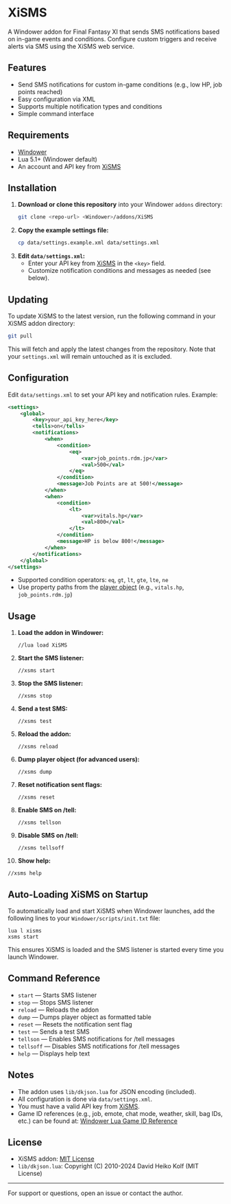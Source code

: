 # XiSMS

A Windower addon for Final Fantasy XI that sends SMS notifications based on in-game events and conditions. Configure custom triggers and receive alerts via SMS using the XiSMS web service.

## Features
- Send SMS notifications for custom in-game conditions (e.g., low HP, job points reached)
- Easy configuration via XML
- Supports multiple notification types and conditions
- Simple command interface

## Requirements
- [Windower](https://www.windower.net/)
- Lua 5.1+ (Windower default)
- An account and API key from [XiSMS](https://xisms.app/)

## Installation
1. **Download or clone this repository** into your Windower `addons` directory:
   ```sh
   git clone <repo-url> <Windower>/addons/XiSMS
   ```
2. **Copy the example settings file:**
   ```sh
   cp data/settings.example.xml data/settings.xml
   ```
3. **Edit `data/settings.xml`:**
   - Enter your API key from [XiSMS](https://xisms.app/) in the `<key>` field.
   - Customize notification conditions and messages as needed (see below).

## Updating
To update XiSMS to the latest version, run the following command in your XiSMS addon directory:

```sh
git pull
```

This will fetch and apply the latest changes from the repository. Note that your `settings.xml` will remain untouched as it is excluded.

## Configuration
Edit `data/settings.xml` to set your API key and notification rules. Example:

```xml
<settings>
    <global>
        <key>your_api_key_here</key>
        <tells>on</tells>
        <notifications>
            <when>
                <condition>
                    <eq>
                        <var>job_points.rdm.jp</var>
                        <val>500</val>
                    </eq>
                </condition>
                <message>Job Points are at 500!</message>
            </when>
            <when>
                <condition>
                    <lt>
                        <var>vitals.hp</var>
                        <val>800</val>
                    </lt>
                </condition>
                <message>HP is below 800!</message>
            </when>
        </notifications>
    </global>
</settings>
```

- Supported condition operators: `eq`, `gt`, `lt`, `gte`, `lte`, `ne`
- Use property paths from the [player object](PLAYER.md) (e.g., `vitals.hp`, `job_points.rdm.jp`)

## Usage
1. **Load the addon in Windower:**
   ```
   //lua load XiSMS
   ```
2. **Start the SMS listener:**
   ```
   //xsms start
   ```
3. **Stop the SMS listener:**
   ```
   //xsms stop
   ```
4. **Send a test SMS:**
   ```
   //xsms test
   ```
5. **Reload the addon:**
   ```
   //xsms reload
   ```
6. **Dump player object (for advanced users):**
   ```
   //xsms dump
   ```
7. **Reset notification sent flags:**
   ```
   //xsms reset
   ```
8. **Enable SMS on /tell:**
   ```
   //xsms tellson
   ```
9. **Disable SMS on /tell:**
   ```
   //xsms tellsoff
   ```
10. **Show help:**
   ```
   //xsms help
   ```

## Auto-Loading XiSMS on Startup
To automatically load and start XiSMS when Windower launches, add the following lines to your `Windower/scripts/init.txt` file:

```
lua l xisms
xsms start
```

This ensures XiSMS is loaded and the SMS listener is started every time you launch Windower.

## Command Reference
- `start` — Starts SMS listener
- `stop` — Stops SMS listener
- `reload` — Reloads the addon
- `dump` — Dumps player object as formatted table
- `reset` — Resets the notification sent flag
- `test` — Sends a test SMS
- `tellson` — Enables SMS notifications for /tell messages
- `tellsoff` — Disables SMS notifications for /tell messages
- `help` — Displays help text

## Notes
- The addon uses `lib/dkjson.lua` for JSON encoding (included).
- All configuration is done via `data/settings.xml`.
- You must have a valid API key from [XiSMS](https://xisms.app/).
- Game ID references (e.g., job, emote, chat mode, weather, skill, bag IDs, etc.) can be found at: [Windower Lua Game ID Reference](https://github.com/Windower/Lua/wiki/Game-ID-Reference)

## License
- XiSMS addon: [MIT License](LICENSE.md)
- `lib/dkjson.lua`: Copyright (C) 2010-2024 David Heiko Kolf (MIT License)

---
For support or questions, open an issue or contact the author.
